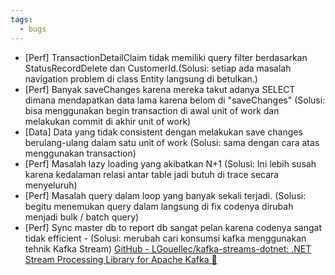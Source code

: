 ```yaml
---
tags:
  - bugs
---
```


- [Perf] TransactionDetailClaim tidak memiliki query filter berdasarkan StatusRecordDelete dan CustomerId.(Solusi: setiap ada masalah navigation problem di class Entity langsung di betulkan.)
- [Perf] Banyak saveChanges karena mereka takut adanya SELECT dimana mendapatkan data lama karena belom di "saveChanges" (Solusi: bisa menggunakan begin transaction di awal unit of work dan melakukan commit di akhir unit of work)
- [Data] Data yang tidak consistent dengan melakukan save changes berulang-ulang dalam satu unit of work (Solusi: sama dengan cara atas menggunakan transaction)
- [Perf] Masalah lazy loading yang akibatkan N+1 (Solusi: Ini lebih susah karena kedalaman relasi antar table jadi butuh di trace secara menyeluruh)
- [Perf] Masalah query dalam loop yang banyak sekali terjadi. (Solusi: begitu menemukan query dalam langsung di fix codenya dirubah menjadi bulk / batch query)
- [Perf] Sync master db to report db sangat pelan karena codenya sangat tidak efficient - (Solusi: merubah cari konsumsi kafka menggunakan tehnik Kafka Stream) [GitHub - LGouellec/kafka-streams-dotnet: .NET Stream Processing Library for Apache Kafka 🚀](https://github.com/LGouellec/kafka-streams-dotnet)